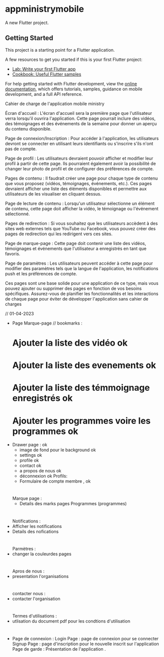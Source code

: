 # appministrymobile

A new Flutter project.

## Getting Started

This project is a starting point for a Flutter application.

A few resources to get you started if this is your first Flutter project:

- [Lab: Write your first Flutter app](https://docs.flutter.dev/get-started/codelab)
- [Cookbook: Useful Flutter samples](https://docs.flutter.dev/cookbook)

For help getting started with Flutter development, view the
[online documentation](https://docs.flutter.dev/), which offers tutorials,
samples, guidance on mobile development, and a full API reference.


Cahier de charge de l'application mobile ministry

Écran d'accueil : L'écran d'accueil sera la première page que l'utilisateur verra lorsqu'il ouvrira l'application. Cette page pourrait inclure des vidéos, des témoignages et des événements de la semaine pour donner un aperçu du contenu disponible.

Page de connexion/Inscription : Pour accéder à l'application, les utilisateurs devront se connecter en utilisant leurs identifiants ou s'inscrire s'ils n'ont pas de compte.

Page de profil : Les utilisateurs devraient pouvoir afficher et modifier leur profil à partir de cette page. Ils pourraient également avoir la possibilité de changer leur photo de profil et de configurer des préférences de compte.

Pages de contenu : Il faudrait créer une page pour chaque type de contenu que vous proposez (vidéos, témoignages, événements, etc.). Ces pages devraient afficher une liste des éléments disponibles et permettre aux utilisateurs de les visualiser en cliquant dessus.

Page de lecture de contenu : Lorsqu'un utilisateur sélectionne un élément de contenu, cette page doit afficher la vidéo, le témoignage ou l'événement sélectionné.

Pages de redirection : Si vous souhaitez que les utilisateurs accèdent à des sites web externes tels que YouTube ou Facebook, vous pouvez créer des pages de redirection qui les redirigent vers ces sites.

Page de marque-page : Cette page doit contenir une liste des vidéos, témoignages et événements que l'utilisateur a enregistrés en tant que favoris.

Page de paramètres : Les utilisateurs peuvent accéder à cette page pour modifier des paramètres tels que la langue de l'application, les notifications push et les préférences de compte.

Ces pages sont une base solide pour une application de ce type, mais vous pouvez ajouter ou supprimer des pages en fonction de vos besoins spécifiques. Assurez-vous de planifier les fonctionnalités et les interactions de chaque page pour éviter de développer l'application sans cahier de charges


// 01-04-2023
- Page Marque-page // bookmarks : 
  # Ajouter la liste des vidéo ok
  # Ajouter la liste des evenements ok
  # Ajouter la liste des témmoignage enregistrés ok
  # Ajouter les programmes voire les programmes ok
- Drawer page : ok 
     - image de fond pour le background ok
     - settings ok
     - profile ok
     - contact ok
     - a propos de nous ok
     - déconnexion ok
  Profils: 
     - Formulaire de compte membre , ok
   #
  Marque page : 
     - Details des marks pages Programmes (programmes) 
   #
  Notifications :
- Afficher les notifications 
- Details des nofications 
   #
  Parmètres :
- changer la couleurdes pages 
   #
  Apros de nous :
- presentation l'organisations 
   #
  contacter nous :
- contacter l'organisation 
   #
  Termes d'utilisations :
- utlisation du document pdf pour les condtions d'utilisation 
   #
- Page de connexion : 
  Login Page : page de connexion pour se connecter 
  Signup Page : page d'inscription pour le nouvelle inscrit sur l'application 
  Page de garde :  Présentation de l'application .
  
  